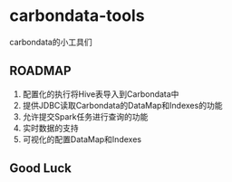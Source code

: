 # carbondata-tools
carbondata的小工具们


## ROADMAP
1. 配置化的执行将Hive表导入到Carbondata中
2. 提供JDBC读取Carbondata的DataMap和Indexes的功能
3. 允许提交Spark任务进行查询的功能
4. 实时数据的支持
5. 可视化的配置DataMap和Indexes

## Good Luck
